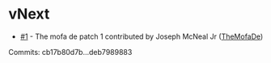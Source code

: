 # vNext

 - [#1](https://github.com/TheMofaDe/DotNet-Starter-Template/pull/1) - The mofa de patch 1 contributed by Joseph McNeal Jr ([TheMofaDe](https://github.com/TheMofaDe))

Commits: cb17b80d7b...deb7989883
